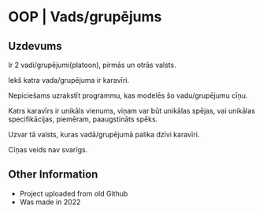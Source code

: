 # OOP | Vads/grupējums

## Uzdevums

Ir 2 vadi/grupējumi(platoon), pirmās un otrās valsts.

Iekš katra vada/grupējuma ir karavīri.

Nepiciešams uzrakstīt programmu, kas modelēs šo vadu/grupējumu cīņu.

Katrs karavīrs ir unikāls vienums, viņam var būt unikālas spējas, vai unikālas specifikācijas, piemēram, paaugstināts spēks.

Uzvar tā valsts, kuras vadā/grupējumā palika dzīvi karavīri.

Cīņas veids nav svarīgs.

## Other Information
- Project uploaded from old Github
- Was made in 2022
